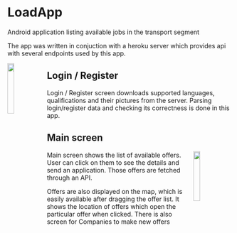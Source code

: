 # LoadApp
Android application listing available jobs in the transport segment

The app was written in conjuction with a heroku server which provides api with several endpoints used by this app.

<img src="https://user-images.githubusercontent.com/70522994/184716936-3e2d0b79-1d4e-4822-8333-89d35575865d.gif" width="17%" align="left"></img>
## Login / Register
Login / Register screen downloads supported languages, qualifications and their pictures from the server. Parsing login/register data and checking its correctness is done in this app.

## Main screen
<img src="https://user-images.githubusercontent.com/70522994/184717705-46b01d07-dd21-4d44-9326-9c44ff0dcbda.gif" width="17%" align="right"></img>
Main screen shows the list of available offers. User can click on them to see the details and send an application. Those offers are fetched through an API.

Offers are also displayed on the map, which is easily available after dragging the offer list. It shows the location of offers which open the particular offer when clicked.
There is also screen for Companies to make new offers
